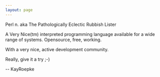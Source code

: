 ```yaml
---
layout: page
---
```


Perl n.
aka The Pathologically Eclectic Rubbish Lister 

A Very Nice(tm) interpreted programming language available for a wide range of systems.
Opensource, free, working.

With a very nice, active development community.

Really, give it a try ;-)

-- KayRoepke
